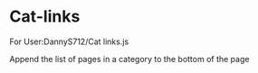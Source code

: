 # Cat-links
For User:DannyS712/Cat links.js

Append the list of pages in a category to the bottom of the page